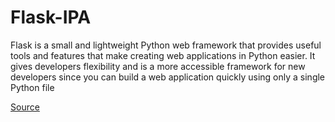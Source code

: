 # Flask-IPA

Flask is a small and lightweight Python web framework that provides useful tools and features that make creating web applications in Python easier. 
It gives developers flexibility and is a more accessible framework for new developers since you can build a web application quickly using only a single Python file

[Source](https://www.digitalocean.com/community/tutorials/how-to-make-a-web-application-using-flask-in-python-3)
